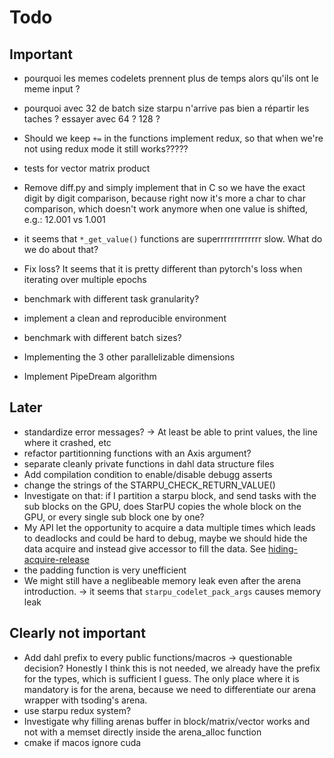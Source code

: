 # Todo

## Important

- pourquoi les memes codelets prennent plus de temps alors qu'ils ont le meme input ?
- pourquoi avec 32 de batch size starpu n'arrive pas bien a répartir les taches ? essayer avec 64 ?
  128 ?
 
- Should we keep `+=` in the functions implement redux, so that when we're not using redux mode it
  still works?????
- tests for vector matrix product

- Remove diff.py and simply implement that in C so we have the exact digit by digit comparison, because right now it's more a char to char comparison,
  which doesn't work anymore when one value is shifted, e.g.: 12.001 vs 1.001

- it seems that `*_get_value()` functions are superrrrrrrrrrrrr slow. What do we do about that?
- Fix loss? It seems that it is pretty different than pytorch's loss when iterating over multiple epochs
- benchmark with different task granularity?
- implement a clean and reproducible environment
- benchmark with different batch sizes?
- Implementing the 3 other parallelizable dimensions
- Implement PipeDream algorithm

## Later

- standardize error messages? -> At least be able to print values, the line where it crashed, etc
- refactor partitionning functions with an Axis argument?
- separate cleanly private functions in dahl data structure files
- Add compilation condition to enable/disable debugg asserts
- change the strings of the STARPU_CHECK_RETURN_VALUE()
- Investigate on that: if I partition a starpu block, and send tasks with the sub blocks on the GPU, does StarPU copies the whole block on the GPU, or
  every single sub block one by one?
- My API let the opportunity to acquire a data multiple times which leads to deadlocks and could be hard to debug,
  maybe we should hide the data acquire and instead give accessor to fill the data. See [hiding-acquire-release](./design-talk/topics/hiding-acquire-release.md)
- the padding function is very unefficient
- We might still have a neglibeable memory leak even after the arena introduction.
  -> it seems that `starpu_codelet_pack_args` causes memory leak

## Clearly not important

- Add dahl prefix to every public functions/macros -> questionable decision? Honestly I think this is not needed, 
  we already have the prefix for the types, which is sufficient I guess. The only place where it is mandatory is for
  the arena, because we need to differentiate our arena wrapper with tsoding's arena.
- use starpu redux system?
- Investigate why filling arenas buffer in block/matrix/vector works and not with a memset directly inside the arena_alloc function
- cmake if macos ignore cuda
